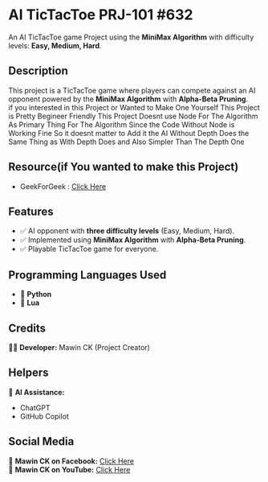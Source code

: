 # **AI TicTacToe PRJ-101 #632**  
An AI TicTacToe game Project using the **MiniMax Algorithm** with difficulty levels: **Easy, Medium, Hard**.  

## **Description**  
This project is a TicTacToe game where players can compete against an AI opponent powered by the **MiniMax Algorithm** with **Alpha-Beta Pruning**.  
if you interested in this Project or Wanted to Make One Yourself This Project is Pretty Begineer Friendly
This Project Doesnt use Node For The Algorithm As Primary Thing For The Algorithm
Since the Code Without Node is Working Fine So it doesnt matter to Add it
the AI Without Depth Does the Same Thing as With Depth Does and Also Simpler Than The Depth One
## **Resource(if You wanted to make this Project)**
- GeekForGeek : [Click Here](https://www.geeksforgeeks.org/minimax-algorithm-in-game-theory-set-4-alpha-beta-pruning/)
## **Features**  
- ✅ AI opponent with **three difficulty levels** (Easy, Medium, Hard).  
- ✅ Implemented using **MiniMax Algorithm** with **Alpha-Beta Pruning**.  
- ✅ Playable TicTacToe game for everyone.  

## **Programming Languages Used**  
- 🐍 **Python**  
- 🌙 **Lua**  

## **Credits**  
👨‍💻 **Developer:** Mawin CK (Project Creator)  

## **Helpers**  
🤖 **AI Assistance:**  
- ChatGPT  
- GitHub Copilot  

## **Social Media**  
📌 **Mawin CK on Facebook:** [Click Here](https://www.facebook.com/profile.php?id=100092990831010)  
📌 **Mawin CK on YouTube:** [Click Here](https://www.youtube.com/@Mawmom)  
